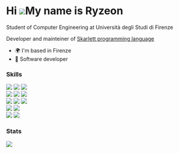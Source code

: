 # Hi ![](https://user-images.githubusercontent.com/18350557/176309783-0785949b-9127-417c-8b55-ab5a4333674e.gif)My name is Ryzeon   

Student of Computer Engineering at Università degli Studi di Firenze  

Developer and mainteiner of [Skarlett programming language](https://github.com/skarlett-language)

* 🌍  I'm based in Firenze 
* 🧠  Software developer

### Skills

<div>
  <img src="https://img.shields.io/badge/python-242627?logo=python&logoColor=16a085&style=for-the-badge" href="" />
  <img src="https://img.shields.io/badge/rust-242627?logo=rust&logoColor=16a085&style=for-the-badge" href="" />  
  <img src="https://img.shields.io/badge/c-242627?logo=c&logoColor=16a085&style=for-the-badge" href="" />
  <br/>
  <img src="https://img.shields.io/badge/c%2B%2B-242627?logo=C%2B%2B&logoColor=16a085&style=for-the-badge" href="" />
  <img src="https://img.shields.io/badge/java-242627?logo=java&logoColor=16a085&style=for-the-badge" href="" />
  <img src="https://img.shields.io/badge/javascript-242627?logo=javascript&logoColor=16a085&style=for-the-badge" href="" />
  <br/>
  <img src="https://img.shields.io/badge/html5-242627?logo=html5&logoColor=16a085&style=for-the-badge" href="" />
  <img src="https://img.shields.io/badge/react-242627?logo=react&logoColor=16a085&style=for-the-badge" href="" />
  <img src="https://img.shields.io/badge/css-242627?logo=css3&logoColor=16a085&style=for-the-badge" href="" />
  <br/>
  <img src="https://img.shields.io/badge/gnu_bash-242627?logo=gnu bash&logoColor=16a085&style=for-the-badge" href="" />
  <img src="https://img.shields.io/badge/docker-242627?logo=docker&logoColor=16a085&style=for-the-badge" href="" />
  <br/>
  <img src="https://img.shields.io/badge/postgresql-242627?logo=PostgreSQL&logoColor=16a085&style=for-the-badge" href="" />
  <img src="https://img.shields.io/badge/sqlite-242627?logo=sqlite&logoColor=16a085&style=for-the-badge" href="" />
</div>

### Stats

<img src="https://github-readme-stats.vercel.app/api/top-langs/?username=ryzeon-dev&langs_count=10&bg_color=242627&text_color=16A085&title_color=16A085&border_color=242627"/>
